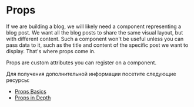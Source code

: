 # Props

If we are building a blog, we will likely need a component representing a blog post. We want all the blog posts to share the same visual layout, but with different content. Such a component won't be useful unless you can pass data to it, such as the title and content of the specific post we want to display. That's where props come in.

Props are custom attributes you can register on a component.

Для получения дополнительной информации посетите следующие ресурсы:

- [Props Basics](https://vuejs.org/guide/essentials/component-basics.html#passing-props)
- [Props in Depth](https://vuejs.org/guide/components/props.html)
